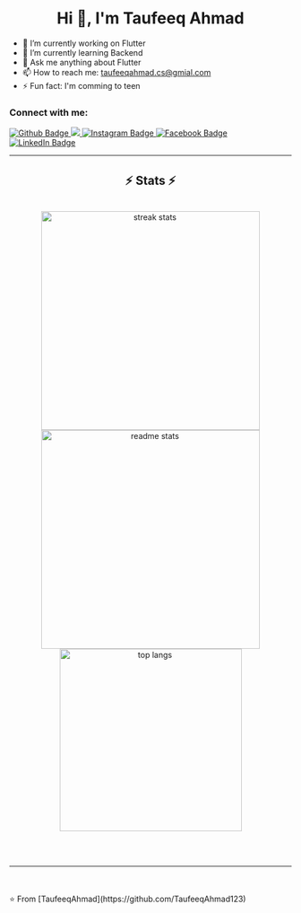  <h1 align="center">Hi 👋, I'm Taufeeq Ahmad</h1>

- 🔭 I’m currently working on Flutter
- 🌱 I’m currently learning Backend
- 💬 Ask me anything about Flutter 
- 📫 How to reach me: taufeeqahmad.cs@gmial.com
- ⚡ Fun fact: I'm comming to teen
  
### Connect with me:
<div id="badges">
  <a href="https://github.com/TaufeeqAhmad123">
    <img src="https://img.shields.io/badge/Github-white?style=for-the-badge&logo=Github&logoColor=black" alt="Github Badge"/>
  </a>
  <a href="mailto:taufeeqahmad.cs@hmail.com">
    <img src="https://img.shields.io/badge/Gmail-333333?style=social&logo=gmail&logoColor=Red&labelColor=Blue&color=Blue"/>
  </a>
 
 
   <a href="https://www.instagram.com/_taufeeq_ahmad">
    <img src="https://img.shields.io/badge/Instagram-purple?style=for-the-badge&logo=instagram&logoColor=white" alt="Instagram Badge"/>
  </a>
   <a href="https://fb.com/Taufeeq Ahmad">
    <img src="https://img.shields.io/badge/Facebook-blue?style=for-the-badge&logo=facebook&logoColor=white" alt="Facebook Badge"/>
  </a>
   </a>
   <a href="https://www.linkedin.com/in/taufeeq-ahmad-67b751264/">
    <img src="https://img.shields.io/badge/Linkedin-blue?style=for-the-badge&logo=linkedin&logoColor=white" alt="LinkedIn Badge"/>
  </a>

  
 
</div>
<hr/>

<h2 align="center">⚡ Stats ⚡</h2>
<br>
<div align=center>
  <img width=390 src="https://github-readme-streak-stats-salesp07.vercel.app/?user=TaufeeqAhmad123&count_private=true&theme=react&border_radius=10" alt="streak stats"/>
  <img width=390 src="https://github-readme-stats-salesp07.vercel.app/api?username=TaufeeqAhmad123&count_private=true&show_icons=true&theme=react&rank_icon=github&border_radius=10" alt="readme stats" />
  <br/>
  <img width=325 align="center" src="https://github-readme-stats-salesp07.vercel.app/api/top-langs/?username=TaufeeqAhmad123&hide=HTML&langs_count=8&layout=compact&theme=react&border_radius=10&size_weight=0.5&count_weight=0.5&exclude_repo=github-readme-stats" alt="top langs" />
</div>

<br/><br/>

<hr/>

<br/>


<br>
⭐️ From [TaufeeqAhmad](https://github.com/TaufeeqAhmad123)
